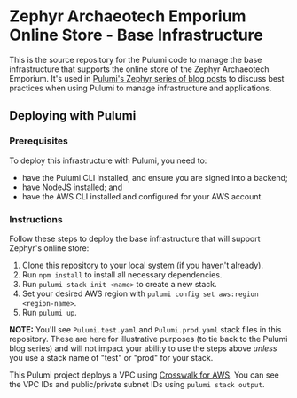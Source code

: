 # Zephyr Archaeotech Emporium Online Store - Base Infrastructure

This is the source repository for the Pulumi code to manage the base infrastructure that supports the online store of the Zephyr Archaeotech Emporium. It's used in [Pulumi's Zephyr series of blog posts](https://www.pulumi.com/blog/tag/zephyr/) to discuss best practices when using Pulumi to manage infrastructure and applications.

## Deploying with Pulumi

### Prerequisites

To deploy this infrastructure with Pulumi, you need to:

* have the Pulumi CLI installed, and ensure you are signed into a backend;
* have NodeJS installed; and
* have the AWS CLI installed and configured for your AWS account.

### Instructions

Follow these steps to deploy the base infrastructure that will support Zephyr's online store:

1. Clone this repository to your local system (if you haven't already).
2. Run `npm install` to install all necessary dependencies.
3. Run `pulumi stack init <name>` to create a new stack.
4. Set your desired AWS region with `pulumi config set aws:region <region-name>`.
5. Run `pulumi up`.

**NOTE:** You'll see `Pulumi.test.yaml` and `Pulumi.prod.yaml` stack files in this repository. These are here for illustrative purposes (to tie back to the Pulumi blog series) and will not impact your ability to use the steps above _unless_ you use a stack name of "test" or "prod" for your stack.

This Pulumi project deploys a VPC using [Crosswalk for AWS](https://www.pulumi.com/docs/guides/crosswalk/aws/). You can see the VPC IDs and public/private subnet IDs using `pulumi stack output`.
